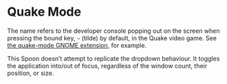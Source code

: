 # Quake Mode

The name refers to the developer console popping out on the screen when pressing the bound key, `~` (tilde) by default, in the Quake video game.
See [the quake-mode GNOME extension](https://extensions.gnome.org/extension/1411/quake-mode), for example.

This Spoon doesn’t attempt to replicate the dropdown behaviour.
It toggles the application into/out of focus, regardless of the window count, their position, or size.
